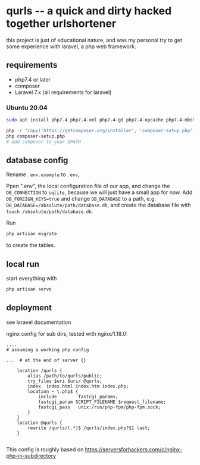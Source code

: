 # qurls -- a quick and dirty hacked together urlshortener

this project is just of educational nature, and was my personal try to get some experience with laravel, a php web framework.

## requirements

* php7.4 or later
* composer
* Laravel 7.x  (all requirements for laravel)

### Ubuntu 20.04
```bash
sudo apt install php7.4 php7.4-xml php7.4-gd php7.4-opcache php7.4-mbstring php7.4-zip php7.4-sqlite3 npm

php -r "copy('https://getcomposer.org/installer', 'composer-setup.php');"
php composer-setup.php
# add composer to your $PATH
```

## database config

Rename `.env.example` to `.env`,

Ppen ".env", the local configuration file of our app, and change the `DB_CONNECTION` to `sqlite`, because we will just have a small app for now.
Add `DB_FOREIGN_KEYS=true` and change `DB_DATABASE` to a path, e.g. `DB_DATABASE=/absolute/path/database.db`, and create the database file with `touch /absolute/path/database.db`.

Run
```bash
php artisan migrate
```

to create the tables.

## local run

start everything with
```bash
php artisan serve
```

## deployment
see laravel documentation

nginx config for sub dirs, tested with nginx/1.18.0:
```
....
# assuming a working php config

...  # at the end of server {}

    location /qurls {     
        alias /path/to/qurls/public;
        try_files $uri $uri/ @qurls;
        index  index.html index.htm index.php;
	    location ~ \.php$ {
	        include        fastcgi_params;
	        fastcgi_param SCRIPT_FILENAME $request_filename;
	        fastcgi_pass   unix:/run/php-fpm/php-fpm.sock;
   	    }
    }
    location @qurls {
        rewrite /qurls/(.*)$ /qurls/index.php?$1 last;
    }


```
This config is roughly based on https://serversforhackers.com/c/nginx-php-in-subdirectory
